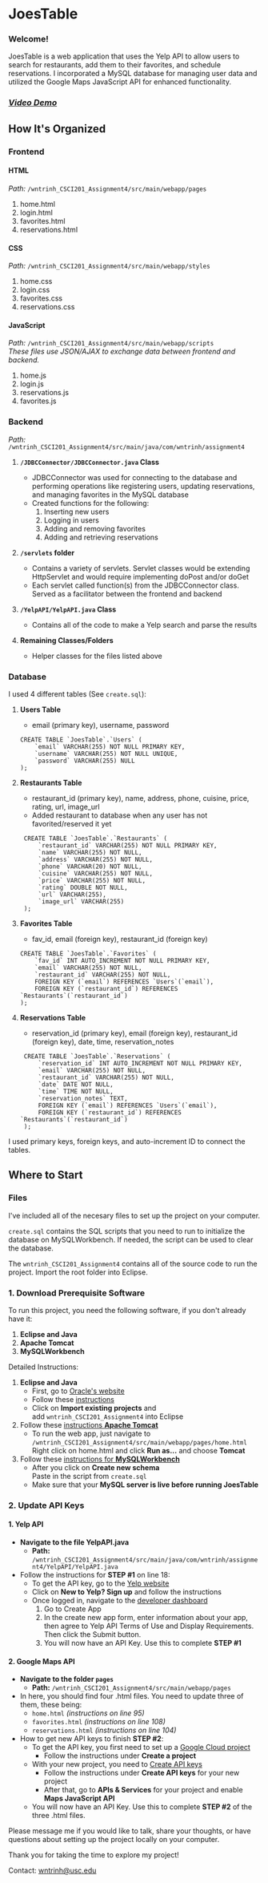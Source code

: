 # JoesTable #

### Welcome!
JoesTable is a web application that uses the Yelp API to allow users to search for restaurants, add them to their favorites, and schedule reservations. I incorporated a MySQL database for managing user data and utilized the Google Maps JavaScript API for enhanced functionality.

### [*Video Demo*](https://drive.google.com/file/d/1XXOo4iwsc3NZHsGc9SCGoblmNQzPA3PS/view?usp=share_link)

## How It's Organized
### Frontend
#### HTML  
*Path:* `/wntrinh_CSCI201_Assignment4/src/main/webapp/pages`
1. home.html
2. login.html
3. favorites.html
4. reservations.html

#### CSS  
*Path:* `/wntrinh_CSCI201_Assignment4/src/main/webapp/styles`
1. home.css
2. login.css
3. favorites.css
4. reservations.css

#### JavaScript  
*Path:* `/wntrinh_CSCI201_Assignment4/src/main/webapp/scripts`  
*These files use JSON/AJAX to exchange data between frontend and backend.*
1. home.js
2. login.js
3. reservations.js
4. favorites.js

### Backend
*Path:* `/wntrinh_CSCI201_Assignment4/src/main/java/com/wntrinh/assignment4`

1. **`/JDBCConnector/JDBCConnector.java` Class**
   - JDBCConnector was used for connecting to the database and performing operations like registering users, updating reservations, and managing favorites in the MySQL database
   - Created functions for the following:
        1. Inserting new users
        2. Logging in users
        3. Adding and removing favorites
        4. Adding and retrieving reservations

2. **`/servlets` folder**
   - Contains a variety of servlets. Servlet classes would be extending HttpServlet and would require implementing doPost and/or doGet
   - Each servlet called function(s) from the JDBCConnector class. Served as a facilitator between the frontend and backend

3. **`/YelpAPI/YelpAPI.java` Class**
   - Contains all of the code to make a Yelp search and parse the results

4. **Remaining Classes/Folders**
   - Helper classes for the files listed above

### Database

I used 4 different tables (See `create.sql`):

1. **Users Table**
   - email (primary key), username, password
    ```
    CREATE TABLE `JoesTable`.`Users` (
        `email` VARCHAR(255) NOT NULL PRIMARY KEY,
        `username` VARCHAR(255) NOT NULL UNIQUE,
        `password` VARCHAR(255) NULL
    );
    ```

3. **Restaurants Table**
   - restaurant_id (primary key), name, address, phone, cuisine, price, rating, url, image_url
   - Added restaurant to database when any user has not favorited/reserved it yet
   ```
    CREATE TABLE `JoesTable`.`Restaurants` (
        `restaurant_id` VARCHAR(255) NOT NULL PRIMARY KEY,
        `name` VARCHAR(255) NOT NULL,
        `address` VARCHAR(255) NOT NULL,
        `phone` VARCHAR(20) NOT NULL,
        `cuisine` VARCHAR(255) NOT NULL,
        `price` VARCHAR(255) NOT NULL,
        `rating` DOUBLE NOT NULL,
        `url` VARCHAR(255),
        `image_url` VARCHAR(255)
    );
    ```

5. **Favorites Table**
   - fav_id, email (foreign key), restaurant_id (foreign key)
    ```
   CREATE TABLE `JoesTable`.`Favorites` (
        `fav_id` INT AUTO_INCREMENT NOT NULL PRIMARY KEY,
        `email` VARCHAR(255) NOT NULL,
        `restaurant_id` VARCHAR(255) NOT NULL,
        FOREIGN KEY (`email`) REFERENCES `Users`(`email`),
        FOREIGN KEY (`restaurant_id`) REFERENCES `Restaurants`(`restaurant_id`)
    );
    ```

7. **Reservations Table**
   - reservation_id (primary key), email (foreign key), restaurant_id (foreign key), date, time, reservation_notes
   ```
    CREATE TABLE `JoesTable`.`Reservations` (
        `reservation_id` INT AUTO_INCREMENT NOT NULL PRIMARY KEY,
        `email` VARCHAR(255) NOT NULL,
        `restaurant_id` VARCHAR(255) NOT NULL,
        `date` DATE NOT NULL,
        `time` TIME NOT NULL,
        `reservation_notes` TEXT,
        FOREIGN KEY (`email`) REFERENCES `Users`(`email`),
        FOREIGN KEY (`restaurant_id`) REFERENCES `Restaurants`(`restaurant_id`)
    );
    ```

I used primary keys, foreign keys, and auto-increment ID to connect the tables.

## Where to Start
### Files
I've included all of the necesary files to set up the project on your computer.

`create.sql` contains the SQL scripts that you need to run to initialize the database on MySQLWorkbench. If needed, the script can be used to clear the database.

The `wntrinh_CSCI201_Assignment4` contains all of the source code to run the project. Import the root folder into Eclipse.

### 1. Download Prerequisite Software
To run this project, you need the following software, if you don't already have it:
1. **Eclipse and Java**
2. **Apache Tomcat**
3. **MySQLWorkbench**

Detailed Instructions:
1. **Eclipse and Java**
    - First, go to [Oracle's website](https://www.oracle.com/java/technologies/javase/jdk14-archive-downloads.html)  
    - Follow these [instructions](https://drive.google.com/file/d/1xY0-Z2JT5bFnYH3TKrszN_dVyEerzcd5/view?usp=share_link)
    - Click on **Import existing projects** and  
    add `wntrinh_CSCI201_Assignment4` into Eclipse
2. Follow these [instructions **Apache Tomcat**](https://drive.google.com/file/d/1Qs9pA3fTu_dE-V4iQIC9I6NMxb5TOueU/view?usp=share_link)  
    - To run the web app, just navigate to  
    `/wntrinh_CSCI201_Assignment4/src/main/webapp/pages/home.html`  
    Right click on home.html and click **Run as...** and choose **Tomcat**
3. Follow these [instructions for **MySQLWorkbench**](https://drive.google.com/file/d/1-n8eYSOoo3LMX_hRUv7fxwZ_uR_R_R5w/view?usp=share_link)
    - After you click on **Create new schema**  
    Paste in the script from `create.sql`
    - Make sure that your **MySQL server is live before running JoesTable**

### 2. Update API Keys

#### 1. Yelp API
- **Navigate to the file YelpAPI.java**
  - **Path:** `/wntrinh_CSCI201_Assignment4/src/main/java/com/wntrinh/assignment4/YelpAPI/YelpAPI.java`
- Follow the instructions for **STEP #1** on line 18:
  - To get the API key, go to the [Yelp website](https://www.yelp.com/login?return_url=https%3A%2F%2Fwww.yelp.com%2Fseeyousoon%3Ffsid%3D5VnJEHtFy72kywB6_Wlmqg)
  - Click on **New to Yelp? Sign up** and follow the instructions
  - Once logged in, navigate to the [developer dashboard](https://www.yelp.com/developers/v3/manage_app)
    1. Go to Create App
    2. In the create new app form, enter information about your app, then agree to Yelp API Terms of Use and Display Requirements. Then click the Submit button.
    3. You will now have an API Key. Use this to complete **STEP #1**

#### 2. Google Maps API
- **Navigate to the folder `pages`**
  - **Path:** `/wntrinh_CSCI201_Assignment4/src/main/webapp/pages`
- In here, you should find four .html files. You need to update three of them, these being:
  - `home.html` *(instructions on line 95)*
  - `favorites.html` *(instructions on line 108)*
  - `reservations.html` *(instructions on line 104)*
- How to get new API keys to finish **STEP #2**:
  - To get the API key, you first need to set up a [Google Cloud project](https://developers.google.com/maps/documentation/javascript/cloud-setup)
    - Follow the instructions under **Create a project**
  - With your new project, you need to [Create API keys](https://developers.google.com/maps/documentation/javascript/get-api-key)
    - Follow the instructions under **Create API keys** for your new project
    - After that, go to **APIs & Services** for your project and enable **Maps JavaScript API**
  - You will now have an API Key. Use this to complete **STEP #2** of the three .html files.

Please message me if you would like to talk, share your thoughts, or have questions about setting up the project locally on your computer.  

Thank you for taking the time to explore my project!

Contact: [wntrinh@usc.edu](mailto:wntrinh@usc.edu)
